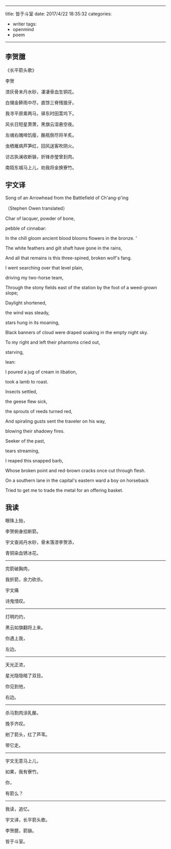
---
title:  皆于斗室
date: 2017/4/22 18:35:32
categories: 
- writer
tags: 
- openmind
- poem

---
## 李贺臆
《长平箭头歌》

李贺

漆灰骨末丹水砂，凄凄骨血生铜花。

白翎金簳雨中尽，直馀三脊残狼牙。

我寻平原乘两马，驿东时田蒿坞下。

风长日短星萧萧，黑旗云湿悬空夜。

左魂右魄啼饥瘦，酪瓶倒尽将羊炙。

虫栖雁病芦笋红，回风送客吹阴火。

访古执澜收断镞，折锋赤瑩曾刲肉。

南陌东城马上儿，劝我将金换寮竹。

## 宇文译

Song of an Arrowhead from the Battlefield of Ch'ang-p'ing

（Stephen Owen translated）

Char of lacquer, powder of bone, 

pebble of cinnabar: 

In the chill gloom ancient blood blooms flowers in the bronze. ' 

The white feathers and gilt shaft have gone in the rains, 

And all that remains is this three-spined, broken wolf's fang. 

I went searching over that level plain, 

driving my two-horse team, 

Through the stony fields east of the station by the foot of a weed-grown slope; 

Daylight shortened, 

the wind was steady, 

stars hung in its moaning, 

Black banners of cloud were draped soaking in the empty night sky. 

To my right and left their phantoms cried out, 

starving, 

lean: 

I poured a jug of cream in libation, 

took a lamb to roast. 

Insects settled, 

the geese flew sick, 

the sprouts of reeds turned red, 

And spiraling gusts sent the traveler on his way, 

blowing their shadowy fires. 

Seeker of the past, 

tears streaming, 

I reaped this snapped barb, 

Whose broken point and red-brown cracks once cut through flesh. 

On a southern lane in the capital's eastern ward a boy on horseback 

Tried to get me to trade the metal for an offering basket. 

## 我读

眼珠上抬，

李贺俯身拾断箭。

宇文查阅丹水砂，骨末落漆李贺添，

青铜染血锈冰花。

---- 
完箭破胸肉，

我折箭，余力砍杀。

宇文痛

诗鬼惜叹。

---- 
灯明灼灼，

黑云如旗翻将上来。

你遇上我，

左边。

---- 

天光正浓，

星光隐隐暗了双目。

你见到他，

右边。

---- 

杀马割肉涂乳酪，

挽手齐叹。

剜了箭头，红了芦苇。

带它走。

---- 
宇文无意马上儿，

如果，我有寮竹。

你，

有箭么？

---- 

我读，追忆。

宇文译，长平箭头歌。

李贺臆，箭镞。

皆于斗室。




